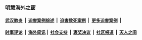 
### 明慧海外之窗

####  [武汉肺炎](indexes/365.md?t=06280601) &nbsp;|&nbsp;  [迫害案例综述](indexes/328.md?t=06280601) &nbsp;|&nbsp; [迫害致死案例](indexes/277.md?t=06280601)  &nbsp;|&nbsp; [更多迫害案例](indexes/81.md?t=06280601)  &nbsp;|&nbsp; 
####  [时事评论](indexes/19.md?t=06280601) &nbsp;|&nbsp; [海外简讯](indexes/245.md?t=06280601)&nbsp;|&nbsp;  [社会支持](indexes/140.md?t=06280601) &nbsp;|&nbsp; [褒奖决议](indexes/282.md?t=06280601) &nbsp;|&nbsp; [社区报道](indexes/91.md?t=06280601)  &nbsp;|&nbsp; [天人之间](indexes/78.md?t=06280601) 

